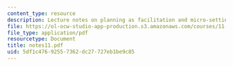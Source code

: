 ```yaml
---
content_type: resource
description: Lecture notes on planning as facilitation and micro-settings.
file: https://ol-ocw-studio-app-production.s3.amazonaws.com/courses/11-201-gateway-planning-action-fall-2007/5df1c47692557362dc27727eb1be9c85_notes11.pdf
file_type: application/pdf
resourcetype: Document
title: notes11.pdf
uid: 5df1c476-9255-7362-dc27-727eb1be9c85
---
```

